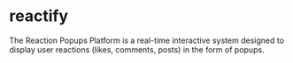 # reactify
The Reaction Popups Platform is a real-time interactive system designed to display user reactions (likes, comments, posts) in the form of popups.
